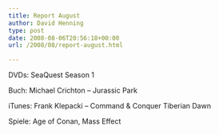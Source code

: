 ```yaml
---
title: Report August
author: David Henning
type: post
date: 2008-08-06T20:56:18+00:00
url: /2008/08/report-august.html

---
```

DVDs: SeaQuest Season 1

Buch: Michael Crichton &#8211; Jurassic Park

iTunes: Frank Klepacki &#8211; Command & Conquer Tiberian Dawn

Spiele: Age of Conan, Mass Effect</p>